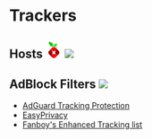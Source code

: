 # Trackers

## Hosts ![](https://raw.githubusercontent.com/DevShubam/Filterlist-Collection/main/img/Icon-Small.png) ![](https://user-images.githubusercontent.com/65375709/110261600-dd47a900-7f7e-11eb-902f-e95eb87fa980.png)



## AdBlock Filters ![](https://user-images.githubusercontent.com/65375709/110261600-dd47a900-7f7e-11eb-902f-e95eb87fa980.png)

- [AdGuard Tracking Protection](https://github.com/AdguardTeam/AdguardFilters)
- [EasyPrivacy](https://easylist.to)
- [Fanboy's Enhanced Tracking list](https://github.com/ryanbr/fanboy-adblock)
